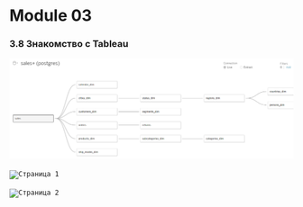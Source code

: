 # Module 03
### 3.8 Знакомство с Tableau

<code>![DataSource](https://github.com/timurborisevich/DataLearn/blob/main/Module_03/Tableau_DataSource.png "")</code>

<code>![Страница 1](https://github.com/timurborisevich/DataLearn/blob/main/Module_02/Tableau_Page1.png "")</code>

<code>![Страница 2](https://github.com/timurborisevich/DataLearn/blob/main/Module_02/Tableau_Page2.png "")</code>
